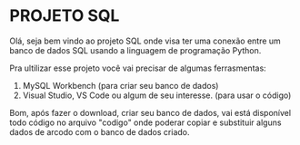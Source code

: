 # PROJETO SQL
 
Olá, seja bem vindo ao projeto SQL onde visa ter uma conexão entre um banco de dados SQL usando a linguagem de programação Python.

Pra ultilizar esse projeto você vai precisar de algumas ferrasmentas:
1. MySQL Workbench (para criar seu banco de dados)
2. Visual Studio, VS Code ou algum de seu interesse. (para usar o código)

Bom, após fazer o download, criar seu banco de dados, vai está disponível todo código no arquivo "codigo" onde poderar copiar e substituir
alguns dados de arcodo com o banco de dados criado.
